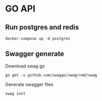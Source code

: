 # GO API

## Run postgres and redis
```shell
docker-compose up -d postgres
```

## Swagger generate
Download swag go

```shell
go get -u github.com/swaggo/swag/cmd/swag
```
Generate swagger files
```shell
swag init
```
